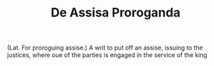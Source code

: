 ---
title: De Assisa Proroganda
letter: D
permalink: "/definitions/bld-de-assisa-proroganda.html"
body: "(Lat. For proroguing assise.) A writ to put off an assise, issuing to the justices,
  where oue of the parties is engaged in the service of the king"
published_at: '2018-07-07'
source: Black's Law Dictionary 2nd Ed (1910)
layout: post
---